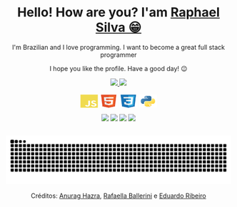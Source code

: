 <div>
  
  <h1 align="center">
    Hello! How are you? I'am 
    <a href="https://www.linkedin.com/in/edududuribeiro/">Raphael Silva 😁</a>
  </h1>
  <p align="center">
     I'm Brazilian and I love programming. I want to become a great full stack programmer
  </p>
  
  <p align="center">
    I hope you like the profile. Have a good day! 😉️
  </p>
</div>

<div align="center">
  <a href="https://github.com/EoRaphael">
    <img height="150em" src="https://github-readme-stats.vercel.app/api?username=EoRaphael&count_private=true&include_all_commits=true&show_icons=true&theme=dracula&hide_border=false&show_owner=true"/>
    <img height="150em" src="https://github-readme-stats.vercel.app/api/top-langs/?username=EoRaphael&theme=dracula&hide_border=false&&layout=compact"/>
  </a>
</div>
              

<div align="center" style="display: inline_block"><br>
  <img align="center" alt="Js" height="30" width="40" src="https://raw.githubusercontent.com/devicons/devicon/master/icons/javascript/javascript-plain.svg">
  <img align="center" alt="HTML" height="30" width="40" src="https://raw.githubusercontent.com/devicons/devicon/master/icons/html5/html5-original.svg">
  <img align="center" alt="CSS" height="30" width="40" src="https://raw.githubusercontent.com/devicons/devicon/master/icons/css3/css3-original.svg">
  <img align="center" alt="Python" height="30" width="40" src="https://raw.githubusercontent.com/devicons/devicon/master/icons/python/python-original.svg">
</div>

<div aling="center">
  <p> </p>
</div>
 
<div align="center"> 
  <a href="https://www.instagram.com/_eoraphael_/" target="_blank"><img src="https://img.shields.io/badge/-Instagram-%23E4405F?style=for-the-badge&logo=instagram&logoColor=white" target="_blank"></a>
  <a href = "mailto:raphael.oficial189@gmail.com"><img src="https://img.shields.io/badge/-Gmail-%23333?style=for-the-badge&logo=gmail&logoColor=white" target="_blank"></a>
  <a href="https://open.spotify.com/user/zekyxng8qt3jeg4cad9pj42ah" target="_blank"><img src="https://img.shields.io/badge/Spotify-1ED760?&style=for-the-badge&logo=spotify&logoColor=white"></a>
  <a href="https://www.linkedin.com/in/eoraphael" target="_blank"><img src="https://img.shields.io/badge/-LinkedIn-%230077B5?style=for-the-badge&logo=linkedin&logoColor=white" target="_blank"></a> 
</div>

 ##
<div align="center">
  
![Snake animation](https://github.com/EoRaphael/EoRaphael/blob/output/github-contribution-grid-snake.svg)
  
</div>

<div align="center">
  <p>Créditos: <a href="https://github.com/anuraghazra/github-readme-stats">Anurag Hazra</a>, <a href="https://github.com/rafaballerini">Rafaella Ballerini</a> e <a href="https://github.com/duribeiro/">Eduardo Ribeiro</a></p>
</div>
